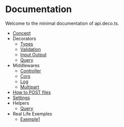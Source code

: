 # Documentation

Welcome to the minimal documentation of api.deco.ts.

* [Concept](./concept.md)
* Decorators
  * [Types](./types.md)
  * [Validation](./validates.md)
  * [Input Output](./io.md)
  * [Query](./query.md)
* Middlewares
  * [Controller](./controller.md)
  * [Cors](./cors.md)
  * [Log](./log.md)
  * [Multipart](./multipart.md)
* [How to POST files](./files.md)
* [Settings](./settings.md)
* Helpers
  * [Query](./query-helper.md)
* Real Life Exemples
  * [Exemple1](./exemple1.md)